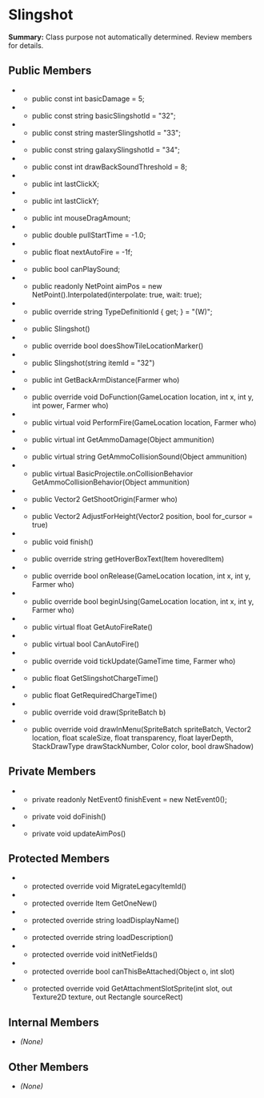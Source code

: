 # Slingshot

**Summary:** Class purpose not automatically determined. Review members for details.

## Public Members
- - public const int basicDamage = 5;
- - public const string basicSlingshotId = "32";
- - public const string masterSlingshotId = "33";
- - public const string galaxySlingshotId = "34";
- - public const int drawBackSoundThreshold = 8;
- - public int lastClickX;
- - public int lastClickY;
- - public int mouseDragAmount;
- - public double pullStartTime = -1.0;
- - public float nextAutoFire = -1f;
- - public bool canPlaySound;
- - public readonly NetPoint aimPos = new NetPoint().Interpolated(interpolate: true, wait: true);
- - public override string TypeDefinitionId { get; } = "(W)";
- - public Slingshot()
- - public override bool doesShowTileLocationMarker()
- - public Slingshot(string itemId = "32")
- - public int GetBackArmDistance(Farmer who)
- - public override void DoFunction(GameLocation location, int x, int y, int power, Farmer who)
- - public virtual void PerformFire(GameLocation location, Farmer who)
- - public virtual int GetAmmoDamage(Object ammunition)
- - public virtual string GetAmmoCollisionSound(Object ammunition)
- - public virtual BasicProjectile.onCollisionBehavior GetAmmoCollisionBehavior(Object ammunition)
- - public Vector2 GetShootOrigin(Farmer who)
- - public Vector2 AdjustForHeight(Vector2 position, bool for_cursor = true)
- - public void finish()
- - public override string getHoverBoxText(Item hoveredItem)
- - public override bool onRelease(GameLocation location, int x, int y, Farmer who)
- - public override bool beginUsing(GameLocation location, int x, int y, Farmer who)
- - public virtual float GetAutoFireRate()
- - public virtual bool CanAutoFire()
- - public override void tickUpdate(GameTime time, Farmer who)
- - public float GetSlingshotChargeTime()
- - public float GetRequiredChargeTime()
- - public override void draw(SpriteBatch b)
- - public override void drawInMenu(SpriteBatch spriteBatch, Vector2 location, float scaleSize, float transparency, float layerDepth, StackDrawType drawStackNumber, Color color, bool drawShadow)

## Private Members
- - private readonly NetEvent0 finishEvent = new NetEvent0();
- - private void doFinish()
- - private void updateAimPos()

## Protected Members
- - protected override void MigrateLegacyItemId()
- - protected override Item GetOneNew()
- - protected override string loadDisplayName()
- - protected override string loadDescription()
- - protected override void initNetFields()
- - protected override bool canThisBeAttached(Object o, int slot)
- - protected override void GetAttachmentSlotSprite(int slot, out Texture2D texture, out Rectangle sourceRect)

## Internal Members
- *(None)*

## Other Members
- *(None)*
